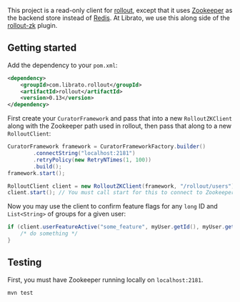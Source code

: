 This project is a read-only client for [rollout](https://github.com/FetLife/rollout/), except that it uses
[Zookeeper](http://zookeeper.apache.org/) as the backend store instead of [Redis](http://redis.io/). At Librato, we
use this along side of the [rollout-zk](https://github.com/papertrail/rollout-zk) plugin.

## Getting started

Add the dependency to your `pom.xml`:

```xml
<dependency>
    <groupId>com.librato.rollout</groupId>
    <artifactId>rollout</artifactId>
    <version>0.13</version>
</dependency>
```

First create your `CuratorFramework` and pass that into a new `RolloutZKClient` along with the Zookeeper path used in
rollout, then pass that along to a new `RolloutClient`:

```java
CuratorFramework framework = CuratorFrameworkFactory.builder()
        .connectString("localhost:2181")
        .retryPolicy(new RetryNTimes(1, 100))
        .build();
framework.start();

RolloutClient client = new RolloutZKClient(framework, "/rollout/users");
client.start(); // You must call start for this to connect to Zookeeper and set watches
```

Now you may use the client to confirm feature flags for any `long` ID and `List<String>` of groups for a given user:

```java
if (client.userFeatureActive("some_feature", myUser.getId(), myUser.getGroups()) {
    /* do something */
}
```

## Testing

First, you must have Zookeeper running locally on `localhost:2181`.

    mvn test
